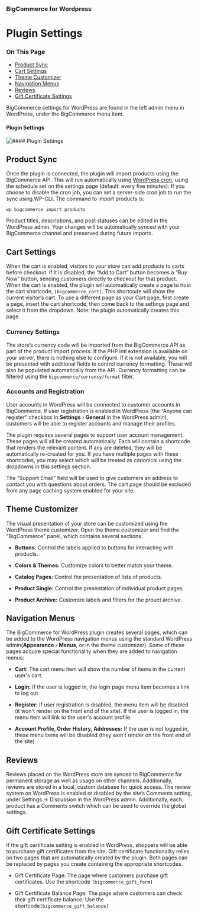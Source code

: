 <div><h3 class="sub-docs-type" id="bigcommerce-for-wordpress">BigCommerce for Wordpress</h3>

# Plugin Settings

<div class="otp" id="no-index">

### On This Page
- [Product Sync](#product-sync)
- [Cart Settings](#cart-settings)
- [Theme Customizer](#theme-customizer)
- [Navigation Menus](#navigation-menus)
- [Reviews](#reviews)
- [Gift Certificate Settings](#gift-certificate-settings)

</div>

BigCommerce settings for WordPress are found in the left admin menu in WordPress, under the BigCommerce menu item.

<!--
    title: #### Plugin Settings

    data: //s3.amazonaws.com/user-content.stoplight.io/6012/1540476609033
-->

#### Plugin Settings
![#### Plugin Settings
](//s3.amazonaws.com/user-content.stoplight.io/6012/1540476609033 "#### Plugin Settings
")

## Product Sync
Once the plugin is connected, the plugin will import products using the BigCommerce API. This will run automatically using [WordPress cron](https://developer.wordpress.org/plugins/cron/), using the schedule set on the settings page (default: every five minutes).
If you choose to disable the cron job, you can set a server-side cron job to run the sync using WP-CLI. The command to import products is:

`wp bigcommerce import products`

Product titles, descriptions, and post statuses can be edited in the WordPress admin. Your changes will be automatically synced with your BigCommerce channel and preserved during future imports.

## Cart Settings

When the cart is enabled, visitors to your store can add products to carts before checkout. If it is disabled, the “Add to Cart” button becomes a “Buy Now” button, sending customers directly to checkout for that product. When the cart is enabled, the plugin will automatically create a page to host the cart shortcode, `[bigcommerce_cart]`. This shortcode will show the current visitor’s cart. To use a different page as your Cart page, first create a page, insert the cart shortcode, then come back to the settings page and select it from the dropdown. Note: the plugin automatically creates this page.

### Currency Settings

The store’s currency code will be imported from the BigCommerce API as part of the product import process. If the PHP intl extension is available on your server, there is nothing else to configure. If it is not available, you will be presented with additional fields to control currency formatting. These will also be populated automatically from the API. Currency formatting can be filtered using the `bigcommerce/currency/format` filter.

### Accounts and Registration

User accounts in WordPress will be connected to customer accounts in BigCommerce. If user registration is enabled in WordPress (the “Anyone can register” checkbox in **Settings** › **General** in the WordPress admin), customers will be able to register accounts and manage their profiles. 

The plugin requires several pages to support user account management. These pages will all be created automatically. Each will contain a shortcode that renders the relevant content. If any are deleted, they will be automatically re-created for you. If you have multiple pages with these shortcodes, you may select which will be treated as canonical using the dropdowns in this settings section. 

The “Support Email” field will be used to give customers an address to contact you with questions about orders.
The cart page should be excluded from any page caching system enabled for your site.

## Theme Customizer
The visual presentation of your store can be customized using the WordPress theme customizer. Open the theme customizer and find the "BigCommerce" panel, which contains several sections.

* **Buttons:** Control the labels applied to buttons for interacting with products.  

* **Colors & Themes:** Customize colors to better match your theme.
  
* **Catalog Pages:** Control the presentation of lists of products. 
 
* **Product Single:** Control the presentation of individual product pages.  

* **Product Archive:** Customize labels and filters for the prouct archive.

## Navigation Menus

The BigCommerce for WordPress plugin creates several pages, which can be added to the WordPress navigation menus using the standard WordPress admin(**Appearance** › **Menus**, or in the theme customizer). 
Some of these pages acquire special functionality when they are added to navigation menus:

* **Cart:** The cart menu item will show the number of items in the current user's cart.
  
* **Login:** If the user is logged in, the login page menu item becomes a link to log out.
  
* **Register:** If user registration is disabled, the menu item will be disabled (it won't render on the front end of the site). If the user is logged in, the menu item will link to the user's account profile.  
* **Account Profile, Order History, Addresses:** If the user is not logged in, these menu items will be disabled (they won't render on the front end of the site).

## Reviews
Reviews placed on the WordPress store are synced to BigCommerce for permanent storage as well as usage on other channels. Additionally, reviews are stored in a local, custom database for quick access.
The review system on WordPress is enabled or disabled by the site’s Comments setting, under Settings → Discussion in the WordPress admin. Additionally, each product has a Comments switch which can be used to override the global settings.

## Gift Certificate Settings
If the gift certificate setting is enabled in WordPress, shoppers will be able to purchase gift certificates from the site. Gift certificate functionality relies on two pages that are automatically created by the plugin. Both pages can be replaced by pages you create containing the appropriate shortcodes.

* Gift Certificate Page: The page where customers purchase gift certificates. 
Use the shortcode `[bigcommerce_gift_form]`

* Gift Certificate Balance Page:
The page where customers can check their gift certificate balance. Use the shortcode`[bigcommerce_gift_balance]`
